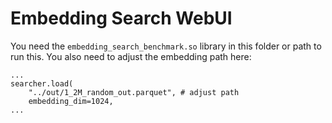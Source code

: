 # Embedding Search WebUI
You need the `embedding_search_benchmark.so` library in this folder or path to run this. You also need to adjust the embedding path here:
```
...
searcher.load(
    "../out/1_2M_random_out.parquet", # adjust path
    embedding_dim=1024,
...
```